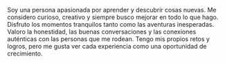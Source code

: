 
Soy una persona apasionada por aprender y descubrir cosas nuevas. Me considero curioso, creativo y siempre busco mejorar en todo lo que hago. Disfruto los momentos tranquilos tanto como las aventuras inesperadas. Valoro la honestidad, las buenas conversaciones y las conexiones auténticas con las personas que me rodean. Tengo mis propios retos y logros, pero me gusta ver cada experiencia como una oportunidad de crecimiento.
